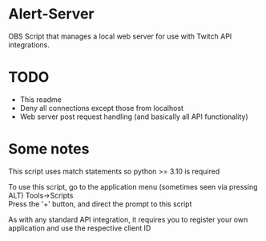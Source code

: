 # Alert-Server
OBS Script that manages a local web server for use with Twitch API integrations.

# TODO
- This readme
- Deny all connections except those from localhost
- Web server post request handling (and basically all API functionality)

# Some notes
This script uses match statements so python >= 3.10 is required  
  
To use this script, go to the application menu (sometimes seen via pressing ALT) Tools->Scripts  
Press the '+' button, and direct the prompt to this script  
  
As with any standard API integration, it requires you to register your own application and use the respective client ID
